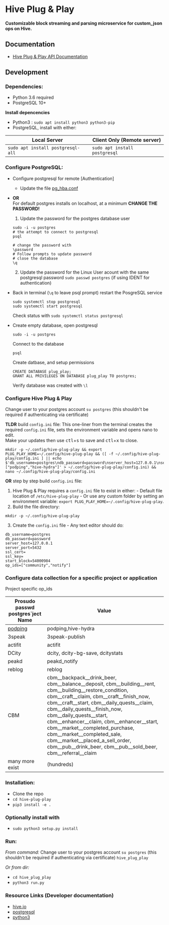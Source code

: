 # Hive Plug & Play

**Customizable block streaming and parsing microservice for custom_json ops on Hive.**


## Documentation

- [Hive Plug & Play API Documentation](/docs/api/api.md)

## Development

### Dependencies:
- Python 3.6 required
- PostgreSQL 10+<br/>

**Install depencencies**<br/>
- Python3 : `sudo apt install python3 python3-pip`
- PostgreSQL, install with either:

| Local Server  | Client Only (Remote server) |
| ------------- | ------------- |
| ```sudo apt install postgresql-all```  | ```sudo apt install postgresql```  |

### Configure PostgreSQL:
- Configure postgresql for remote [Authentication]
  - Update the file [pg_hba.conf](https://stackoverflow.com/a/18664239)
- **OR** <br/>For default postgres installs on localhost, at a minimum **CHANGE THE PASSWORD!**
  1. Update the password for the postgres database user
  ```
  sudo -i -u postgres
  # the attempt to connect to postgresql
  psql
  ```
  ```
  # change the password with
  \password
  # Follow prompts to update password
  # close the database
  \q
  ```
  2. Update the password for the Linux User acount with the same postgresql password `sudo passwd postgres` (if using IDENT for authentication)
- Back in terminal (`\q` to leave psql prompt) restart the PosgreSQL service
  ```
  sudo systemctl stop postgresql
  sudo systemctl start postgresql
  ```
  Check status with `sudo systemctl status postgresql`

- Create empty database, open postgresql 
  ```
  sudo -i -u postgres
  ```
  Connect to the database
  ```
  psql
  ```
  Create datbase, and setup permissions
  ```
  CREATE DATABASE plug_play;
  GRANT ALL PRIVILEGES ON DATABASE plug_play TO postgres;
  ```
  Verify database was created with `\l`

### Configure Hive Plug & Play
Change user to your postgres account `su postgres` (this shouldn't be required if authenticating via certificate)

**TLDR** build `config.ini` file:
This one-liner from the terminal creates the required `config.ini` file, sets the environment variable and opens nano to edit. <br/>Make your updates then use <kbd>ctl</kbd>+<kbd>s</kbd> to save and <kbd>ctl</kbd>+<kbd>x</kbd> to close.
```
mkdir -p ~/.config/hive-plug-play && export PLUG_PLAY_HOME=~/.config/hive-plug-play && ([ -f ~/.config/hive-plug-play/config.ini ] || echo $'db_username=postgres\ndb_password=password\nserver_host=127.0.0.1\nserver_port=5432\nssl_cert=\nssl_key=\nstart_block=54000984\nop_ids=["podping","hive-hydra"]' > ~/.config/hive-plug-play/config.ini) && nano ~/.config/hive-plug-play/config.ini
```

**OR** step by step build `config.ini` file:
  1. Hive Plug & Play requires a `config.ini` file to exist in either:
    - Default file location of `/etc/hive-plug-play` 
    - Or use any custom folder by setting an environment variable: `export PLUG_PLAY_HOME=~/.config/hive-plug-play`.
  2. Build the file directory:
  ```
  mkdir -p ~/.config/hive-plug-play
  ```
  3. Create the `config.ini` file 
    - Any text editor should do:
  ```
  db_username=postgres
  db_password=password
  server_host=127.0.0.1
  server_port=5432
  ssl_cert=
  ssl_key=
  start_block=54000984
  op_ids=["community","notify"]
  ```

### Configure data collection for a specific project or application
Project specific op_ids

|Prosudo passwd postgres`ject Name| Value |
|----------------|-------------|
| [podping](podping.cloud) | podping,hive-hydra |
| 3speak | 3speak-publish |
| actifit | actifit |
| DCity | dcity, dcity-bg-save, dcitystats |
| peakd | peakd_notify |
| reblog | reblog |
| CBM | cbm__backpack__drink_beer,	cbm__balance__deposit,	cbm__building__rent,	cbm__building__restore_condition,	cbm__craft__claim,	cbm__craft__finish_now,	cbm__craft__start,	cbm__daily_quests__claim,	cbm__daily_quests__finish_now,	cbm__daily_quests__start,	cbm__enhancer__claim,	cbm__enhancer__start,	cbm__market__completed_purchase,	cbm__market__completed_sale,	cbm__market__placed_a_sell_order,	cbm__pub__drink_beer,	cbm__pub__sold_beer,	cbm__referral__claim |
| many more exist | (hundreds) |

### Installation:

- Clone the repo
- `cd hive-plug-play`
- `pip3 install -e .`
### Optionally install with
- `sudo python3 setup.py install`

### Run:

*From command:*
Change user to your postgres account `su postgres` (this shouldn't be required if authenticating via certificate)
`hive_plug_play`

*Or from dir:*

- `cd hive_plug_play`
- `python3 run.py`

### Resource Links (Developer documentation)
- [hive.io](https://developers.hive.io/)
- [postgresql](https://www.postgresql.org/docs/)
- [python3](https://docs.python.org/3/)
